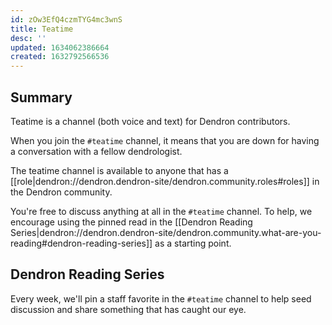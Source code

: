 ```yaml
---
id: zOw3EfQ4czmTYG4mc3wnS
title: Teatime
desc: ''
updated: 1634062386664
created: 1632792566536
---
```



## Summary

Teatime is a channel (both voice and text) for Dendron contributors.

When you join the `#teatime` channel, it means that you are down for having a conversation with a fellow dendrologist. 

The teatime channel is available to anyone that has a [[role|dendron://dendron.dendron-site/dendron.community.roles#roles]] in the Dendron community.

You're free to discuss anything at all in the `#teatime` channel. To help, we encourage using the pinned read in the [[Dendron Reading Series|dendron://dendron.dendron-site/dendron.community.what-are-you-reading#dendron-reading-series]] as a starting point.


## Dendron Reading Series
Every week, we'll pin a staff favorite in the `#teatime` channel to help seed discussion and share something that has caught our eye.